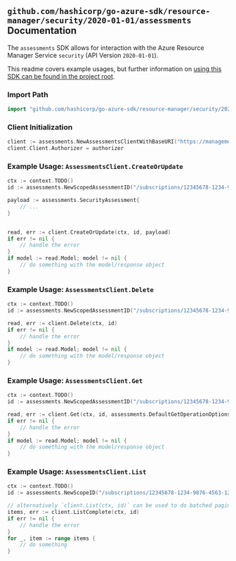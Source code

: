 
## `github.com/hashicorp/go-azure-sdk/resource-manager/security/2020-01-01/assessments` Documentation

The `assessments` SDK allows for interaction with the Azure Resource Manager Service `security` (API Version `2020-01-01`).

This readme covers example usages, but further information on [using this SDK can be found in the project root](https://github.com/hashicorp/go-azure-sdk/tree/main/docs).

### Import Path

```go
import "github.com/hashicorp/go-azure-sdk/resource-manager/security/2020-01-01/assessments"
```


### Client Initialization

```go
client := assessments.NewAssessmentsClientWithBaseURI("https://management.azure.com")
client.Client.Authorizer = authorizer
```


### Example Usage: `AssessmentsClient.CreateOrUpdate`

```go
ctx := context.TODO()
id := assessments.NewScopedAssessmentID("/subscriptions/12345678-1234-9876-4563-123456789012/resourceGroups/some-resource-group", "assessmentValue")

payload := assessments.SecurityAssessment{
	// ...
}


read, err := client.CreateOrUpdate(ctx, id, payload)
if err != nil {
	// handle the error
}
if model := read.Model; model != nil {
	// do something with the model/response object
}
```


### Example Usage: `AssessmentsClient.Delete`

```go
ctx := context.TODO()
id := assessments.NewScopedAssessmentID("/subscriptions/12345678-1234-9876-4563-123456789012/resourceGroups/some-resource-group", "assessmentValue")

read, err := client.Delete(ctx, id)
if err != nil {
	// handle the error
}
if model := read.Model; model != nil {
	// do something with the model/response object
}
```


### Example Usage: `AssessmentsClient.Get`

```go
ctx := context.TODO()
id := assessments.NewScopedAssessmentID("/subscriptions/12345678-1234-9876-4563-123456789012/resourceGroups/some-resource-group", "assessmentValue")

read, err := client.Get(ctx, id, assessments.DefaultGetOperationOptions())
if err != nil {
	// handle the error
}
if model := read.Model; model != nil {
	// do something with the model/response object
}
```


### Example Usage: `AssessmentsClient.List`

```go
ctx := context.TODO()
id := assessments.NewScopeID("/subscriptions/12345678-1234-9876-4563-123456789012/resourceGroups/some-resource-group")

// alternatively `client.List(ctx, id)` can be used to do batched pagination
items, err := client.ListComplete(ctx, id)
if err != nil {
	// handle the error
}
for _, item := range items {
	// do something
}
```
